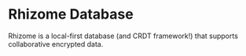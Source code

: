 # Rhizome Database

Rhizome is a local-first database (and CRDT framework!) that supports collaborative encrypted data.
